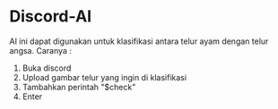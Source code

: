 # Discord-AI
AI ini dapat digunakan untuk klasifikasi antara telur ayam dengan telur angsa.
Caranya :
1. Buka discord
2. Upload gambar telur yang ingin di klasifikasi
3. Tambahkan perintah "$check"
4. Enter
